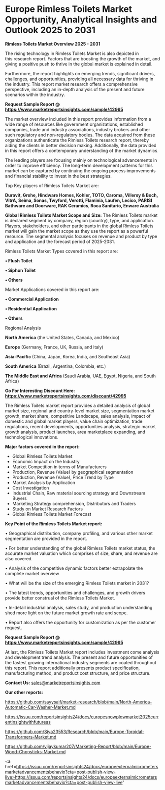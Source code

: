 # Europe Rimless Toilets Market Opportunity, Analytical Insights and Outlook 2025 to 2031

<Strong> Rimless Toilets Market Overview 2025 - 2031</strong>

The rising technology in Rimless Toilets Market is also depicted in this research report. Factors that are boosting the growth of the market, and giving a positive push to thrive in the global market is explained in detail.

Furthermore, the report highlights on emerging trends, significant drivers, challenges, and opportunities, providing all necessary data for thriving in the industry. This report market research offers a comprehensive perspective, including an in-depth analysis of the present and future scenarios within the industry.

<strong>Request Sample Report @ <a href=https://www.marketreportsinsights.com/sample/42995>https://www.marketreportsinsights.com/sample/42995</a></strong>

The market overview included in this report provides information from a wide range of resources like government organizations, established companies, trade and industry associations, industry brokers and other such regulatory and non-regulatory bodies. The data acquired from these organizations authenticate the Rimless Toilets research report, thereby aiding the clients in better decision making. Additionally, the data provided in this report offers a contemporary understanding of the market dynamics.

The leading players are focusing mainly on technological advancements in order to improve efficiency. The long-term development patterns for this market can be captured by continuing the ongoing process improvements and financial stability to invest in the best strategies.

Top Key players of Rimless Toilets Market are:

<strong>Duravit, Grohe, Hindware Homes, Kohler, TOTO, Caroma, Villeroy & Boch, VitrA, Seima, Sonas, Twyford, Verotti, Flaminia, Laufen, Lecico, PARISI Bathware and Doorware, RAK Ceramics, Roca Sanitario, Enware Australia</strong>

<strong><b>Global Rimless Toilets Market Scope and Size:</b></strong>
The Rimless Toilets market is declared segment by company, region (country), type, and application. Players, stakeholders, and other participants in the global Rimless Toilets market will gain the market scope as they use the report as a powerful resource. The segmental analysis focuses on revenue and product by type and application and the forecast period of 2025-2031.

Rimless Toilets Market Types covered in this report are:

<strong>•  Flush Toilet

•  Siphon Toilet

•  Others</strong>

Market Applications covered in this report are:

<strong>•  Commercial Application

•  Residential Application

•  Others</strong> 

Regional Analysis

<strong>North America</strong> (the United States, Canada, and Mexico)

<strong>Europe</strong> (Germany, France, UK, Russia, and Italy)

<strong>Asia-Pacific</strong> (China, Japan, Korea, India, and Southeast Asia)

<strong>South America</strong> (Brazil, Argentina, Colombia, etc.)

<strong>The Middle East and Africa</strong> (Saudi Arabia, UAE, Egypt, Nigeria, and South Africa)

<strong>Go For Interesting Discount Here: <a href=https://www.marketreportsinsights.com/discount/42995>https://www.marketreportsinsights.com/discount/42995</a></strong>

The Rimless Toilets market report provides a detailed analysis of global market size, regional and country-level market size, segmentation market growth, market share, competitive Landscape, sales analysis, impact of domestic and global market players, value chain optimization, trade regulations, recent developments, opportunities analysis, strategic market growth analysis, product launches, area marketplace expanding, and technological innovations.

<strong><b>Major factors covered in the report:</b></strong>
<ul>
  <li>Global Rimless Toilets Market </li>
  <li>Economic Impact on the Industry</li>
  <li>Market Competition in terms of Manufacturers</li>
  <li>Production, Revenue (Value) by geographical segmentation</li>
  <li>Production, Revenue (Value), Price Trend by Type</li>
  <li>Market Analysis by Application</li>
  <li>Cost Investigation</li>
  <li>Industrial Chain, Raw material sourcing strategy and Downstream Buyers</li>
  <li>Marketing Strategy comprehension, Distributors and Traders</li>
  <li>Study on Market Research Factors</li>
  <li>Global Rimless Toilets Market Forecast</li>
</ul>

<strong><b>Key Point of the Rimless Toilets Market report:</b></strong>

• Geographical distribution, company profiling, and various other market segmentation are provided in the report.

• For better understanding of the global Rimless Toilets market status, the accurate market valuation which comprises of size, share, and revenue are also covered.

• Analysis of the competitive dynamic factors better extrapolate the complete market overview

• What will be the size of the emerging Rimless Toilets market in 2031?

• The latest trends, opportunities and challenges, and growth drivers provide better construal of the Rimless Toilets Market.

• In-detail industrial analysis, sales study, and production understanding shed more light on the future market growth rate and scope.

• Report also offers the opportunity for customization as per the customer request.

<strong>Request Sample Report @ <a href=https://www.marketreportsinsights.com/sample/42995>https://www.marketreportsinsights.com/sample/42995</a></strong>

At last, the Rimless Toilets Market report includes investment come analysis and development trend analysis. The present and future opportunities of the fastest growing international industry segments are coated throughout this report. This report additionally presents product specification, manufacturing method, and product cost structure, and price structure.

<strong>Contact Us:</strong>
sales@marketreportsinsights.com

<strong>Our other reports:</strong>

<a href=https://github.com/sayysaif/market-research/blob/main/North-America-Automatic-Car-Washer-Market.md>https://github.com/sayysaif/market-research/blob/main/North-America-Automatic-Car-Washer-Market.md</a>

<a href=https://issuu.com/reportsinsights24/docs/europesnowplowmarket2025currentinsightwithfutureas>https://issuu.com/reportsinsights24/docs/europesnowplowmarket2025currentinsightwithfutureas</a>

<a href=https://github.com/Siya23553/Research/blob/main/Europe-Toroidal-Transformers-Market.md>https://github.com/Siya23553/Research/blob/main/Europe-Toroidal-Transformers-Market.md</a>

<a href=https://github.com/vijaykumar207/Marketing-Report/blob/main/Europe-Wood-Chopsticks-Market.md>https://github.com/vijaykumar207/Marketing-Report/blob/main/Europe-Wood-Chopsticks-Market.md</a>

<a href=https://issuu.com/reportsinsights24/docs/europeexternalmicrometersmarketadvancementsbehavio?cta=post-publish-view-live>https://issuu.com/reportsinsights24/docs/europeexternalmicrometersmarketadvancementsbehavio?cta=post-publish-view-live</a>"
